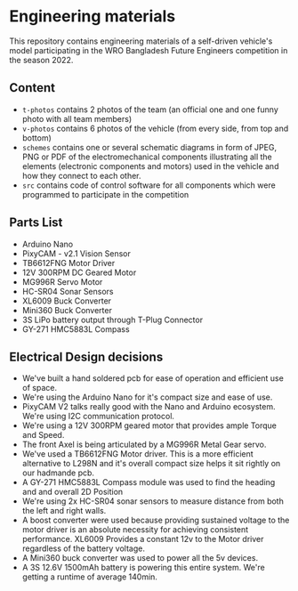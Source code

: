 Engineering materials
====

This repository contains engineering materials of a self-driven vehicle's model participating in the WRO Bangladesh Future Engineers competition in the season 2022.

## Content

* `t-photos` contains 2 photos of the team (an official one and one funny photo with all team members)
* `v-photos` contains 6 photos of the vehicle (from every side, from top and bottom)
* `schemes` contains one or several schematic diagrams in form of JPEG, PNG or PDF of the electromechanical components illustrating all the elements (electronic components and motors) used in the vehicle and how they connect to each other.
* `src` contains code of control software for all components which were programmed to participate in the competition



## Parts List

+ Arduino Nano
+ PixyCAM - v2.1 Vision Sensor
+ TB6612FNG Motor Driver 
+ 12V 300RPM DC Geared Motor
+ MG996R Servo Motor
+ HC-SR04 Sonar Sensors
+ XL6009 Buck Converter
+ Mini360 Buck Converter
+ 3S LiPo battery output through T-Plug Connector
+ GY-271 HMC5883L Compass

## Electrical Design decisions

- We've built a hand soldered pcb for ease of operation and efficient use of space.
- We're using the Arduino Nano for it's compact size and ease of use.
- PixyCAM V2 talks really good with the Nano and Arduino ecosystem. We're using I2C communication protocol.
- We're using a 12V 300RPM geared motor that provides ample Torque and Speed.
- The front Axel is being articulated by a MG996R Metal Gear servo.
- We've used a TB6612FNG Motor driver. This is a more efficient alternative to L298N and it's overall compact size helps it sit rightly on our hadmande pcb.
- A GY-271 HMC5883L Compass module was used to find the heading and and overall 2D Position 
- We're using 2x HC-SR04 sonar sensors to measure distance from both the left and right walls.
- A boost converter were used because providing sustained voltage to the motor driver is an absolute necessity for achieving consistent performance. XL6009 Provides a constant 12v to the Motor driver regardless of the battery voltage.
- A Mini360 buck converter was used to power all the 5v devices.
- A 3S 12.6V 1500mAh battery is powering this entire system. We're getting a runtime of average 140min.




